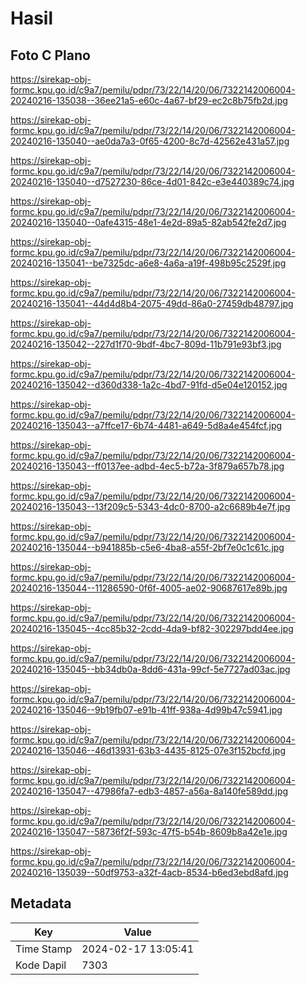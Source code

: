 # Hasil

## Foto C Plano

https://sirekap-obj-formc.kpu.go.id/c9a7/pemilu/pdpr/73/22/14/20/06/7322142006004-20240216-135038--36ee21a5-e60c-4a67-bf29-ec2c8b75fb2d.jpg

https://sirekap-obj-formc.kpu.go.id/c9a7/pemilu/pdpr/73/22/14/20/06/7322142006004-20240216-135040--ae0da7a3-0f65-4200-8c7d-42562e431a57.jpg

https://sirekap-obj-formc.kpu.go.id/c9a7/pemilu/pdpr/73/22/14/20/06/7322142006004-20240216-135040--d7527230-86ce-4d01-842c-e3e440389c74.jpg

https://sirekap-obj-formc.kpu.go.id/c9a7/pemilu/pdpr/73/22/14/20/06/7322142006004-20240216-135040--0afe4315-48e1-4e2d-89a5-82ab542fe2d7.jpg

https://sirekap-obj-formc.kpu.go.id/c9a7/pemilu/pdpr/73/22/14/20/06/7322142006004-20240216-135041--be7325dc-a6e8-4a6a-a19f-498b95c2529f.jpg

https://sirekap-obj-formc.kpu.go.id/c9a7/pemilu/pdpr/73/22/14/20/06/7322142006004-20240216-135041--44d4d8b4-2075-49dd-86a0-27459db48797.jpg

https://sirekap-obj-formc.kpu.go.id/c9a7/pemilu/pdpr/73/22/14/20/06/7322142006004-20240216-135042--227d1f70-9bdf-4bc7-809d-11b791e93bf3.jpg

https://sirekap-obj-formc.kpu.go.id/c9a7/pemilu/pdpr/73/22/14/20/06/7322142006004-20240216-135042--d360d338-1a2c-4bd7-91fd-d5e04e120152.jpg

https://sirekap-obj-formc.kpu.go.id/c9a7/pemilu/pdpr/73/22/14/20/06/7322142006004-20240216-135043--a7ffce17-6b74-4481-a649-5d8a4e454fcf.jpg

https://sirekap-obj-formc.kpu.go.id/c9a7/pemilu/pdpr/73/22/14/20/06/7322142006004-20240216-135043--ff0137ee-adbd-4ec5-b72a-3f879a657b78.jpg

https://sirekap-obj-formc.kpu.go.id/c9a7/pemilu/pdpr/73/22/14/20/06/7322142006004-20240216-135043--13f209c5-5343-4dc0-8700-a2c6689b4e7f.jpg

https://sirekap-obj-formc.kpu.go.id/c9a7/pemilu/pdpr/73/22/14/20/06/7322142006004-20240216-135044--b941885b-c5e6-4ba8-a55f-2bf7e0c1c61c.jpg

https://sirekap-obj-formc.kpu.go.id/c9a7/pemilu/pdpr/73/22/14/20/06/7322142006004-20240216-135044--11286590-0f6f-4005-ae02-90687617e89b.jpg

https://sirekap-obj-formc.kpu.go.id/c9a7/pemilu/pdpr/73/22/14/20/06/7322142006004-20240216-135045--4cc85b32-2cdd-4da9-bf82-302297bdd4ee.jpg

https://sirekap-obj-formc.kpu.go.id/c9a7/pemilu/pdpr/73/22/14/20/06/7322142006004-20240216-135045--bb34db0a-8dd6-431a-99cf-5e7727ad03ac.jpg

https://sirekap-obj-formc.kpu.go.id/c9a7/pemilu/pdpr/73/22/14/20/06/7322142006004-20240216-135046--9b19fb07-e91b-41ff-938a-4d99b47c5941.jpg

https://sirekap-obj-formc.kpu.go.id/c9a7/pemilu/pdpr/73/22/14/20/06/7322142006004-20240216-135046--46d13931-63b3-4435-8125-07e3f152bcfd.jpg

https://sirekap-obj-formc.kpu.go.id/c9a7/pemilu/pdpr/73/22/14/20/06/7322142006004-20240216-135047--47986fa7-edb3-4857-a56a-8a140fe589dd.jpg

https://sirekap-obj-formc.kpu.go.id/c9a7/pemilu/pdpr/73/22/14/20/06/7322142006004-20240216-135047--58736f2f-593c-47f5-b54b-8609b8a42e1e.jpg

https://sirekap-obj-formc.kpu.go.id/c9a7/pemilu/pdpr/73/22/14/20/06/7322142006004-20240216-135039--50df9753-a32f-4acb-8534-b6ed3ebd8afd.jpg


## Metadata

| Key        | Value               |
| ---------- | ------------------- |
| Time Stamp | 2024-02-17 13:05:41 |
| Kode Dapil | 7303                |



